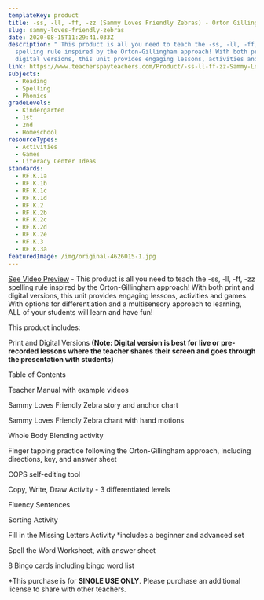 ```yaml
---
templateKey: product
title: -ss, -ll, -ff, -zz (Sammy Loves Friendly Zebras) - Orton Gillingham Inspired
slug: sammy-loves-friendly-zebras
date: 2020-08-15T11:29:41.033Z
description: " This product is all you need to teach the -ss, -ll, -ff, -zz
  spelling rule inspired by the Orton-Gillingham approach! With both print and
  digital versions, this unit provides engaging lessons, activities and games."
link: https://www.teacherspayteachers.com/Product/-ss-ll-ff-zz-Sammy-Loves-Friendly-Zebras-Orton-Gillingham-Inspired-4626015
subjects:
  - Reading
  - Spelling
  - Phonics
gradeLevels:
  - Kindergarten
  - 1st
  - 2nd
  - Homeschool
resourceTypes:
  - Activities
  - Games
  - Literacy Center Ideas
standards:
  - RF.K.1a
  - RF.K.1b
  - RF.K.1c
  - RF.K.1d
  - RF.K.2
  - RF.K.2b
  - RF.K.2c
  - RF.K.2d
  - RF.K.2e
  - RF.K.3
  - RF.K.3a
featuredImage: /img/original-4626015-1.jpg
---
```

<!--StartFragment-->

[See Video Preview](https://youtu.be/iCJnTBoFu5Y) - This product is all you need to teach the -ss, -ll, -ff, -zz spelling rule inspired by the Orton-Gillingham approach! With both print and digital versions, this unit provides engaging lessons, activities and games. With options for differentiation and a multisensory approach to learning, ALL of your students will learn and have fun!



This product includes:

Print and Digital Versions **(Note: Digital version is best for live or pre-recorded lessons where the teacher shares their screen and goes through the presentation with students)**

Table of Contents

Teacher Manual with example videos

Sammy Loves Friendly Zebra story and anchor chart

Sammy Loves Friendly Zebra chant with hand motions

Whole Body Blending activity

Finger tapping practice following the Orton-Gillingham approach, including directions, key, and answer sheet

COPS self-editing tool

Copy, Write, Draw Activity - 3 differentiated levels

Fluency Sentences

Sorting Activity

Fill in the Missing Letters Activity *includes a beginner and advanced set

Spell the Word Worksheet, with answer sheet

8 Bingo cards including bingo word list





\*This purchase is for **SINGLE USE ONLY**. Please purchase an additional license to share with other teachers.

<!--EndFragment-->
